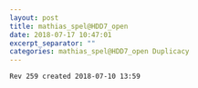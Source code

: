 ```yaml
---
layout: post
title: mathias_spel@HDD7_open
date: 2018-07-17 10:47:01
excerpt_separator: ""
categories: mathias_spel@HDD7_open Duplicacy
---
```

```
Rev 259 created 2018-07-10 13:59
```
